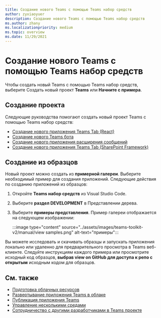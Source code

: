 ```yaml
---
title: Создание нового Teams с помощью Teams набор средств
author: zyxiaoyuer
description: Создание нового Teams с помощью Teams набор средств
ms.author: zhany
ms.localizationpriority: medium
ms.topic: overview
ms.date: 11/29/2021
---
```


# <a name="create-new-teams-project-using-teams-toolkit"></a>Создание нового Teams с помощью Teams набор средств

Чтобы создать новый Teams с помощью Teams набор средств, выберите Создать новый проект **Teams** или **Начните с примера**.

## <a name="create-new-project"></a>Создание проекта

Следующие руководства помогают создать новый проект Teams с помощью Teams набор средств:

- [Создание нового приложения Teams Tab (React)](/microsoftteams/platform/sbs-gs-javascript?tabs=vscode%2Cvsc%2Cviscode%2Cvcode&tutorial-step=2)
- [Создание нового Teams бота](/microsoftteams/platform/sbs-gs-spfx?tabs=vscode%2Cviscode&branch)
- [Создание нового приложения расширения сообщений](/microsoftteams/platform/sbs-gs-javascript?tabs=vscode%2Cvsc%2Cviscode%2Cvcode&tutorial-step=6&branch)
- [Создание нового приложения Teams Tab (SharePoint Framework)](/microsoftteams/platform/sbs-gs-spfx?tabs=vscode%2Cviscode&branch)

## <a name="create-from-samples"></a>Создание из образцов

 Новый проект можно создать из **примерной галереи**. Выберите необходимый пример для создания приложений. Следующие действия по созданию приложений из образцов:

 1. Откройте **Teams набор средств** из Visual Studio Code.
 1. Выберите **раздел DEVELOPMENT** в Представлении дерева.
 1. Выберите **примеры представления**. Пример галереи отображается на следующем изображении:
   
    :::image type="content" source="../assets/images/teams-toolkit-v2/manual/view samples.png" alt-text="примеры":::

Вы можете исследовать и скачивать образцы и запускать приложения локально или удаленно для предварительного просмотра в Teams веб-клиенте. Следуйте инструкциям каждого примера или просмотрите исходный код образцов, **выбрав view on GitHub для доступа к репо с открытым** исходным кодом для образцов.

## <a name="see-also"></a>См. также

* [Подготовка облачных ресурсов](provision.md)
* [Развертывание приложения Teams в облаке](deploy.md)
* [Публикация приложения Teams](TeamsFx-collaboration.md)
* [Управление несколькими средами](TeamsFx-multi-env.md)
* [Сотрудничество с другими разработчиками в Teams проекте](TeamsFx-collaboration.md)
